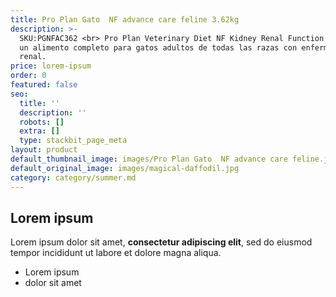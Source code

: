 ```yaml
---
title: Pro Plan Gato  NF advance care feline 3.62kg
description: >-
  SKU:PGNFAC362 <br> Pro Plan Veterinary Diet NF Kidney Renal Function Feline es
  un alimento completo para gatos adultos de todas las razas con enfermedad
  renal. 
price: lorem-ipsum
order: 0
featured: false
seo:
  title: ''
  description: ''
  robots: []
  extra: []
  type: stackbit_page_meta
layout: product
default_thumbnail_image: images/Pro Plan Gato  NF advance care feline.jpg
default_original_image: images/magical-daffodil.jpg
category: category/summer.md
---
```

## Lorem ipsum

Lorem ipsum dolor sit amet, **consectetur adipiscing elit**, sed do eiusmod tempor incididunt ut labore et dolore magna aliqua.

- Lorem ipsum
- dolor sit amet